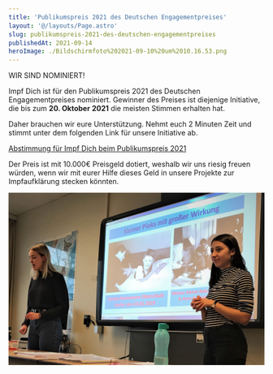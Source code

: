 ```yaml
---
title: 'Publikumspreis 2021 des Deutschen Engagementpreises'
layout: '@/layouts/Page.astro'
slug: publikumspreis-2021-des-deutschen-engagementpreises
publishedAt: 2021-09-14
heroImage: ./Bildschirmfoto%202021-09-10%20um%2010.16.53.png
---
```


WIR SIND NOMINIERT! 

Impf Dich ist für den Publikumspreis 2021 des Deutschen Engagementpreises nominiert. Gewinner des Preises ist diejenige Initiative, die bis zum **20\. Oktober** **2021** die meisten Stimmen erhalten hat. 

Daher brauchen wir eure Unterstützung. Nehmt euch 2 Minuten Zeit und stimmt unter dem folgenden Link für unsere Initiative ab. 

[Abstimmung für Impf Dich beim Publikumspreis 2021]( https://www.deutscher-engagementpreis.de/wettbewerb/details/?tx_epawards_voting%5BawardWinner%5D=3613&tx_epawards_voting%5Baction%5D=show&tx_epawards_voting%5Bcontroller%5D=AwardWinner&cHash=a12c6815addd17ba80b4f25682572c1a) 

Der Preis ist mit 10.000€ Preisgeld dotiert, weshalb wir uns riesig freuen würden, wenn wir mit eurer Hilfe dieses Geld in unsere Projekte zur Impfaufklärung stecken könnten. 

![](./Unknown.jpg)